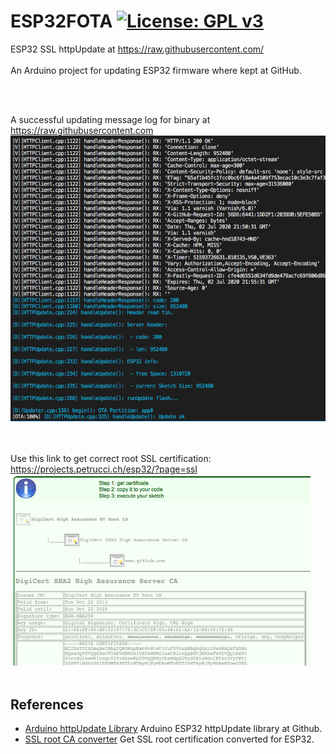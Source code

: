 # ESP32FOTA  [![License: GPL v3](https://img.shields.io/badge/License-GPLv3-blue.svg)](https://www.gnu.org/licenses/gpl-3.0)<br>
ESP32 SSL httpUpdate at https://raw.githubusercontent.com/ <br><br>
An Arduino project for updating ESP32 firmware where kept at GitHub.

<br><br>

A successful updating message log for binary at https://raw.githubusercontent.com <br>
<img src="picture/SSLhttpUpdate0702.png" width=640/> &nbsp;&nbsp;&nbsp; 
<br><br>

Use this link to get correct root SSL certification:
      https://projects.petrucci.ch/esp32/?page=ssl
<br>
<img src="picture/rootCA.png" width=480/>
<br><br>

## References
  - [Arduino httpUpdate Library](https://github.com/espressif/arduino-esp32/tree/master/libraries/Update) Arduino ESP32 httpUpdate library at Github.
  - [SSL root CA converter](https://projects.petrucci.ch/esp32/?page=ssl) Get SSL root certification converted for ESP32.


